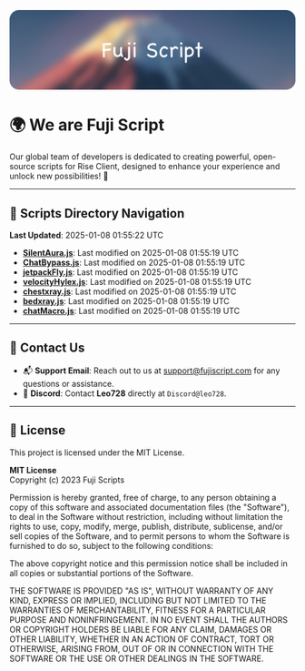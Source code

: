 ![Banner](.github/b.webp)

# 🌍 **We are Fuji Script**

Our global team of developers is dedicated to creating powerful, open-source scripts for Rise Client, designed to enhance your experience and unlock new possibilities! 🌟

---
<!-- SCRIPTS_NAVIGATION_START -->
## 📂 **Scripts Directory Navigation**

**Last Updated**: 2025-01-08 01:55:22 UTC

- **[SilentAura.js](scripts/SilentAura.js)**: Last modified on 2025-01-08 01:55:19 UTC
- **[ChatBypass.js](scripts/ChatBypass.js)**: Last modified on 2025-01-08 01:55:19 UTC
- **[jetpackFly.js](scripts/jetpackFly.js)**: Last modified on 2025-01-08 01:55:19 UTC
- **[velocityHylex.js](scripts/velocityHylex.js)**: Last modified on 2025-01-08 01:55:19 UTC
- **[chestxray.js](scripts/chestxray.js)**: Last modified on 2025-01-08 01:55:19 UTC
- **[bedxray.js](scripts/bedxray.js)**: Last modified on 2025-01-08 01:55:19 UTC
- **[chatMacro.js](scripts/chatMacro.js)**: Last modified on 2025-01-08 01:55:19 UTC

<!-- SCRIPTS_NAVIGATION_END -->

---

## 💬 **Contact Us**  
- 📬 **Support Email**: Reach out to us at [support@fujiscript.com](mailto:support@fujiscript.com) for any questions or assistance.  
- 💬 **Discord**: Contact **Leo728** directly at `Discord@leo728`.

---

## 📜 **License**

This project is licensed under the MIT License.  

**MIT License**  
Copyright (c) 2023 Fuji Scripts  

Permission is hereby granted, free of charge, to any person obtaining a copy of this software and associated documentation files (the "Software"), to deal in the Software without restriction, including without limitation the rights to use, copy, modify, merge, publish, distribute, sublicense, and/or sell copies of the Software, and to permit persons to whom the Software is furnished to do so, subject to the following conditions:  

The above copyright notice and this permission notice shall be included in all copies or substantial portions of the Software.  

THE SOFTWARE IS PROVIDED "AS IS", WITHOUT WARRANTY OF ANY KIND, EXPRESS OR IMPLIED, INCLUDING BUT NOT LIMITED TO THE WARRANTIES OF MERCHANTABILITY, FITNESS FOR A PARTICULAR PURPOSE AND NONINFRINGEMENT. IN NO EVENT SHALL THE AUTHORS OR COPYRIGHT HOLDERS BE LIABLE FOR ANY CLAIM, DAMAGES OR OTHER LIABILITY, WHETHER IN AN ACTION OF CONTRACT, TORT OR OTHERWISE, ARISING FROM, OUT OF OR IN CONNECTION WITH THE SOFTWARE OR THE USE OR OTHER DEALINGS IN THE SOFTWARE.  
